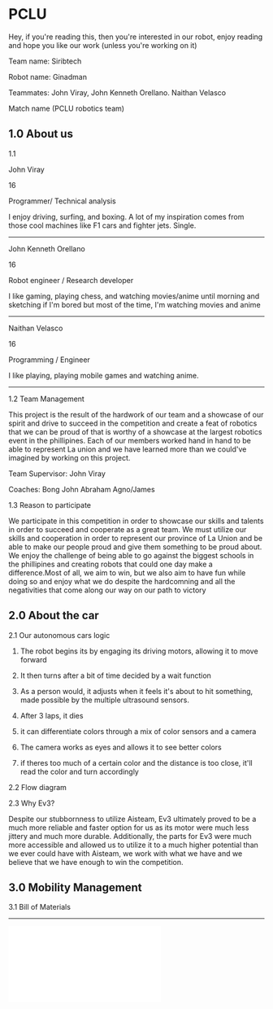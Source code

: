 # PCLU
Hey, if you're reading this, then you're interested in our robot, enjoy reading and hope you like our work (unless you're working on it)

Team name: Siribtech

Robot name: Ginadman

Teammates: John Viray, John Kenneth Orellano. Naithan Velasco

Match name (PCLU robotics team)

1.0 About us 
-----------------------

1.1

John Viray

16

Programmer/ Technical analysis

I enjoy driving, surfing, and boxing. A lot of my inspiration comes from those cool machines like F1 cars and fighter jets. Single.

--------------------------------------------------------------------------------------------------------------------------------------------------------------------
John Kenneth Orellano

16

Robot engineer / Research developer

I like gaming, playing chess, and watching movies/anime until morning and sketching if I'm bored but most of the time, I'm watching movies and anime

---------------------------------------------------------------------------------------------------------------------------------------------------------------------
Naithan Velasco

16

Programming / Engineer

I like playing, playing mobile games and watching anime.

----------------------------------------------------------------------------------------------------------------------------------------------------------------------

1.2 Team Management

This project is the result of the hardwork of our team and a showcase of our spirit and drive to succeed in the competition and create a feat of robotics that we can be proud of that is worthy of a showcase at the largest robotics event in the phillipines. Each of our members worked hand in hand to be able to represent La union and we have learned more than we could've imagined by working on this project.


Team Supervisor: John Viray

Coaches: Bong John Abraham Agno/James


1.3 Reason to participate

We participate in this competition in order to showcase our skills and talents in order to succeed and cooperate as a great team. We must utilize our skills and cooperation in order to represent our province of La Union and be able to make our people proud and give them something to be proud about. We enjoy the challenge of being able to go against the biggest schools in the phillipines and creating robots that could one day make a difference.Most of all, we aim to win, but we also aim to have fun while doing so and enjoy what we do despite the hardcomning and all the negativities that come along our way on our path to victory

2.0 About the car
-----------------------

2.1 Our autonomous cars logic

1. The robot begins its by engaging its driving motors, allowing it to move forward

2. It then turns after a bit of time decided by a wait function

3. As a person would, it adjusts when it feels it's about to hit something, made possible by the multiple ultrasound sensors.

4. After 3 laps, it dies

5. it can differentiate colors through a mix of color sensors and a camera

6. The camera works as eyes and allows it to see better colors

7. if theres too much of a certain color and the distance is too close, it'll read the color and turn accordingly



2.2 Flow diagram

2.3 Why Ev3?

Despite our stubbornness to utilize Aisteam, Ev3 ultimately proved to be a much more reliable and faster option for us as its motor were much less jittery and much more durable. Additionally, the parts for Ev3 were much more accessible and allowed us to utilize it to a much higher potential than we ever could have with Aisteam, we work with what we have and we believe that we have enough to win the competition.

3.0 Mobility Management
------------------------------------


3.1 Bill of Materials
__________________________________________________________

![image can't be loaded so either click the link or get wifi](Rorke.pdf)
